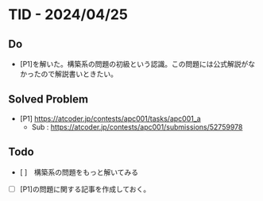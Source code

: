 # TID - 2024/04/25
<!--
## Learnings
- 
- 
-->


## Do
- [P1]を解いた。構築系の問題の初級という認識。この問題には公式解説がなかったので解説書いときたい。


<!--
## Reflections & Insights
- 
- 
-->

<!--
## Plans for Tomorrow
- 
- 
-->


## Solved Problem
- [P1] https://atcoder.jp/contests/apc001/tasks/apc001_a
  - Sub : https://atcoder.jp/contests/apc001/submissions/52759978



## Todo
- [ ]　構築系の問題をもっと解いてみる
- [ ] [P1]の問題に関する記事を作成しておく。


